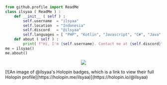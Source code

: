 ```python
from github.profile import ReadMe
class ilsyaa ( ReadMe ) :
    def __init__ ( self ) :
        self.username  = "ilsyaa"
        self.location  = "Indonesia"
        self.discord   = "@ilsyaa"
        self.languages = [ "PHP", "Kotlin", "Javascript", "C#", "Java" ]
    def about ( self ) :
        print( f"Hi, I'm {self.username}. Contact me at {self.discord}" )
me = ilsyaa()
me.about()
```
<p align="center">
    <img src="https://lanyard.kyrie25.me/api/933973034690314251" />
</p>
[![An image of @ilsyaa's Holopin badges, which is a link to view their full Holopin profile](https://holopin.me/ilsyaa)](https://holopin.io/@ilsyaa)
